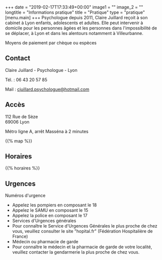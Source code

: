 +++
date = "2019-02-17T17:33:49+00:00"
image1 = ""
image_2 = ""
longtitle = "Informations pratique"
title = "Pratique"
type = "pratique"
[menu.main]
+++
Psychologue depuis 2011, Claire Juillard reçoit à son cabinet à Lyon enfants, adolescents et adultes. Elle peut intervenir à domicile pour les personnes âgées et les personnes dans l'impossibilité de se déplacer, à Lyon et dans les alentours notamment à Villeurbanne.

Moyens de paiement par chèque ou espèces

## Contact
Claire Juillard - Psychologue - Lyon

Tél. : 06 43 20 57 85

Mail : cjuillard.psychologue@hotmail.com

## Accès

112 Rue de Sèze  
69006 Lyon

Métro ligne A, arrêt Masséna à 2 minutes

{{% map %}}

## Horaires
{{% horaires %}}

## Urgences

Numéros d'urgence

* Appelez les pompiers en composant le 18
* Appelez le SAMU en composant le 15
* Appelez la police en composant le 17
* Services d'Urgences générales
* Pour connaître le Service d'Urgences Générales le plus proche de chez vous, veuillez consulter le site "hopital.fr" (Fédération Hospitalière de France)
* Médecin ou pharmacie de garde
* Pour connaître le médecin et la pharmacie de garde de votre localité, veuillez contacter la gendarmerie la plus proche de chez vous.